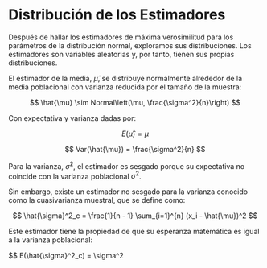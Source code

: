# Distribución de los Estimadores

Después de hallar los estimadores de máxima verosimilitud para los parámetros de la distribución normal, exploramos sus distribuciones. Los estimadores son variables aleatorias y, por tanto, tienen sus propias distribuciones.

El estimador de la media, $\hat{\mu}$, se distribuye normalmente alrededor de la media poblacional con varianza reducida por el tamaño de la muestra:

$$
\hat{\mu} \sim Normal\left(\mu, \frac{\sigma^2}{n}\right)
$$

Con expectativa y varianza dadas por:

$$
E(\hat{\mu}) = \mu
$$

$$
Var(\hat{\mu}) = \frac{\sigma^2}{n}
$$

Para la varianza, $\hat{\sigma}^2$, el estimador es sesgado porque su expectativa no coincide con la varianza poblacional $\sigma^2$.

Sin embargo, existe un estimador no sesgado para la varianza conocido como la cuasivarianza muestral, que se define como:

$$
\hat{\sigma}^2_c = \frac{1}{n - 1} \sum_{i=1}^{n} (x_i - \hat{\mu})^2
$$

Este estimador tiene la propiedad de que su esperanza matemática es igual a la varianza poblacional:

$$
E(\hat{\sigma}^2_c) = \sigma^2


